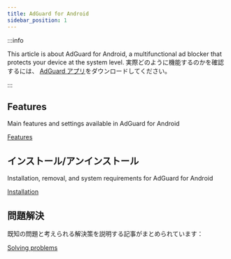 ```yaml
---
title: AdGuard for Android
sidebar_position: 1
---
```


:::info

This article is about AdGuard for Android, a multifunctional ad blocker that protects your device at the system level. 実際どのように機能するのかを確認するには、 [AdGuard アプリ](https://agrd.io/download-kb-adblock)をダウンロードしてください。

:::

## Features

Main features and settings available in AdGuard for Android

[Features](/adguard-for-android/features/features.md)

## インストール/アンインストール

Installation, removal, and system requirements for AdGuard for Android

[Installation](/adguard-for-android/installation.md)

## 問題解決

既知の問題と考えられる解決策を説明する記事がまとめられています：

[Solving problems](/adguard-for-android/solving-problems/solving-problems.md)
